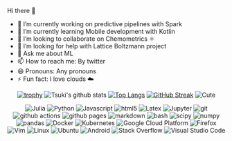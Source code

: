 <!--**TsukiZombina/TsukiZombina** is a ✨ _special_ ✨ repository because its `README.md` (this file) appears on your GitHub profile.

Here are some ideas to get you started: -->

  
  Hi there 👋
- 🔭 I’m currently working on predictive pipelines with Spark
- 🌱 I’m currently learning Mobile development with Kotlin
- 👯 I’m looking to collaborate on Chemometrics ⚛️
- 🤔 I’m looking for help with Lattice Boltzmann project
- 💬 Ask me about ML
- 📫 How to reach me: By twitter
- 😄 Pronouns: Any pronouns
- ⚡ Fun fact: I love clouds ☁️
                                              
<div align="center">
  
  [![trophy](https://github-profile-trophy.vercel.app/?username=TsukiZombina&theme=onedark&margin-w=15)](https://github.com/ryo-ma/github-profile-trophy)
  ![Tsuki's github stats](https://github-readme-stats.vercel.app/api?username=TsukiZombina&count_private=true&show_icons=true&include_all_commits=false&hide_border=true&hide_title=true&theme=tokyonight)
  [![Top Langs](https://github-readme-stats.vercel.app/api/top-langs/?username=TsukiZombina&theme=tokyonight&layout=compact&hide_border=true)](https://github.com/TsukiZombina/github-readme-stats)
  [![GitHub Streak](https://github-readme-streak-stats.herokuapp.com?user=TsukiZombina&theme=tokyonight&hide_border=true)](https://git.io/streak-stats)
  ![Cute](https://media0.giphy.com/media/2uI9e0C0kjP4a4lVBe/giphy.gif)
  
  <img alt="Julia" src="https://img.shields.io/badge/-Julia-BA55D3?style=for-the-badge&logo=julia&logoColor=white" />
  <img alt="Python" src="https://img.shields.io/badge/-Python-45b8d8?style=for-the-badge&logo=python&logoColor=white" />
  <img alt="Javascript" src="https://img.shields.io/badge/-Javascript-F7DF1E?style=for-the-badge&logo=JavaScript&logoColor=black" />
  <img alt="html5" src="https://img.shields.io/badge/-HTML5-DC143C?style=for-the-badge&logo=html5&logoColor=white" />
  <img alt="Latex" src="https://img.shields.io/badge/-Latex-2F4F4F?style=for-the-badge&logo=latex&logoColor=white" />
  <img alt="Jupyter" src="https://img.shields.io/badge/-Jupyter-5849BE?style=for-the-badge&logo=jupyter&logoColor=white" />
  <img alt="git" src="https://img.shields.io/badge/-Git-F05032?style=for-the-badge&logo=git&logoColor=white" />
  <img alt="github actions" src="https://img.shields.io/badge/-Github_Actions-E10098?style=for-the-badge&logo=github-actions&logoColor=white" />
  <img alt="github pages" src="https://img.shields.io/badge/-Github_Pages-E10098?style=for-the-badge&logo=github&logoColor=white" />
  <img alt="markdown" src="https://img.shields.io/badge/-Markdown-000000?style=for-the-badge&logo=markdown&logoColor=white" />
  <img alt="bash" src="https://img.shields.io/badge/-Bash-000000?style=for-the-badge&logo=gnu-bash&logoColor=white" />
  <img alt="scipy" src="https://img.shields.io/badge/-SciPy-0A9EDC?style=for-the-badge&logo=scipy&logoColor=white" />
  <img alt="numpy" src="https://img.shields.io/badge/-NumPy-013243?style=for-the-badge&logo=numpy&logoColor=white" />
  <img alt="pandas" src="https://img.shields.io/badge/-Pandas-150458?style=for-the-badge&logo=pandas&logoColor=white" />
  <img alt="Docker" src="https://img.shields.io/badge/-Docker-46a2f1?style=for-the-badge&logo=docker&logoColor=white" />
  <img alt="Kubernetes" src="https://img.shields.io/badge/-Kubernetes-4B0082?style=for-the-badge&logo=kubernetes&logoColor=white" />
  <img alt="Google Cloud Platform" src="https://img.shields.io/badge/-Google_Cloud_Platform-1a73e8?style=for-the-badge&logo=google-cloud&logoColor=white" />
  <img alt="Firefox" src="https://img.shields.io/badge/-Firefox-F05032?style=for-the-badge&logo=firefox&logoColor=white" />
  <img alt="Vim" src="https://img.shields.io/badge/-Vim-228B22?style=for-the-badge&logo=vim&logoColor=white" />
  <img alt="Linux" src="https://img.shields.io/badge/-Linux-000000?style=for-the-badge&logo=linux&logoColor=white" />
  <img alt="Ubuntu" src="https://img.shields.io/badge/-Ubuntu-F05032?style=for-the-badge&logo=ubuntu&logoColor=white" />
  <img alt="Android" src="https://img.shields.io/badge/-Android-3DDC84?style=for-the-badge&logo=android&logoColor=white" />
  <img alt="Stack Overflow" src="https://img.shields.io/badge/-Stack%20Overflow-FE7A16?style=for-the-badge&logo=stack-overflow&logoColor=white" />
  <img alt="Visual Studio Code" src="https://img.shields.io/badge/-Visual%20Studio%20Code-0078d7?style=for-the-badge&logo=visual-studio-code&logoColor=white" />
</div>
